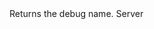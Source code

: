 <function name="GetDebugName" parent="bf_write" type="classfunc">
	<description>
		Returns the debug name.
		<added version="0.4"></added>
	</description>
	<realm>Server</realm>
	<rets>
		<ret name="name" type="string"></ret>
	</rets>
</function>